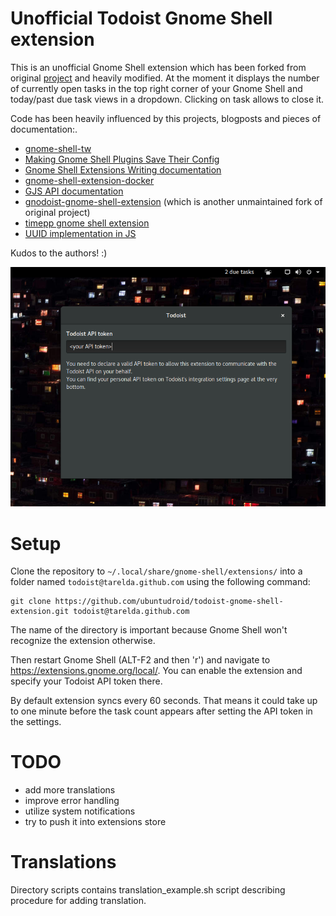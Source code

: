 # Unofficial Todoist Gnome Shell extension

This is an unofficial Gnome Shell extension which has been forked from original [project](https://github.com/ubuntudroid/todoist-gnome-shell-extension) and heavily modified.
At the moment it displays the number of currently open tasks in the top right corner of your Gnome Shell and today/past due task views in a dropdown. Clicking on task allows to close it.

Code has been heavily influenced by this projects, blogposts and pieces of documentation:.

- [gnome-shell-tw](http://smasue.github.io/gnome-shell-tw)
- [Making Gnome Shell Plugins Save Their Config](http://www.mibus.org/2013/02/15/making-gnome-shell-plugins-save-their-config/)
- [Gnome Shell Extensions Writing documentation](https://wiki.gnome.org/Projects/GnomeShell/Extensions/Writing)
- [gnome-shell-extension-docker](https://github.com/gpouilloux/gnome-shell-extension-docker)
- [GJS API documentation](https://gjs-docs.gnome.org)
- [gnodoist-gnome-shell-extension](https://github.com/pringlized/gnodoist-gnome-shell-extension) (which is another unmaintained fork of original project)
- [timepp gnome shell extension](https://github.com/zagortenay333/timepp__gnome)
- [UUID implementation in JS](https://github.com/uuidjs/uuid)

Kudos to the authors! :)

![Screenshot](assets/todoist-gnome-shell-extension.png?raw=true "Screenshot")

# Setup

Clone the repository to `~/.local/share/gnome-shell/extensions/` into a folder named `todoist@tarelda.github.com` using the following command:

    git clone https://github.com/ubuntudroid/todoist-gnome-shell-extension.git todoist@tarelda.github.com

The name of the directory is important because Gnome Shell won't recognize the extension otherwise.

Then restart Gnome Shell (ALT-F2 and then 'r') and navigate to https://extensions.gnome.org/local/. You can enable the extension and specify your Todoist API token there.

By default extension syncs every 60 seconds. That means it could take up to one minute before the task count appears after setting the API token in the settings.


# TODO

- add more translations
- improve error handling
- utilize system notifications
- try to push it into extensions store

# Translations

Directory scripts contains translation_example.sh script describing procedure for adding translation. 